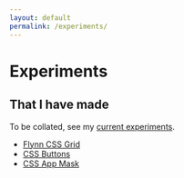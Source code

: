 ```yaml
---
layout: default
permalink: /experiments/
---
```


# Experiments

## That I have made

To be collated, see my [current experiments](http://david.darn.es/experiments/).

- [Flynn CSS Grid](http://david.darn.es/flynn/)
- [CSS Buttons](http://david.darn.es/experiment/button/)
- [CSS App Mask](https://github.com/daviddarnes/css-app-mask)
